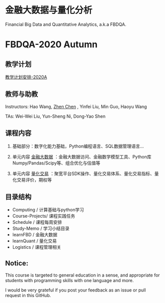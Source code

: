 # 金融大数据与量化分析 

Financial Big Data and Quantitative Analytics, a.k.a FBDQA.

# FBDQA-2020 Autumn  

## 教学计划

[教学计划安排-2020A](Schedule/FBDQA-Schedule-2020A.md)

## 教师与助教

Instructors: Hao Wang, [Zhen Chen](http://www.icenter.tsinghua.edu.cn/faculty/chenzhen/) , Yinfei Liu, Min Guo, Haoyu Wang

TAs: Wei-Wei Liu, Yun-Sheng Ni, Dong-Yao Shen

## 课程内容

1. 基础部分：数字化能力基础，Python编程语言、SQL数据管理语言... 

2. 单元内容 [金融大数据](learnFBD/金融大数据-教学内容-2020A.md) ：金融大数据访问、金融数学模型工具、Python库Numpy/Pandas/Scipy等、组合优化与估值等

3. 单元内容 [量化交易](learnQuant/量化交易-教学内容-2020A.md) ：聚宽平台SDK操作、量化交易体系、量化交易指标、量化交易评价，期权等

## 目录结构

- Computing / 计算基础与python学习
- Course-Projects/ 课程实践任务
- Schedule / 课程每周安排
- Study-Memo / 学习小结目录
- learnFBD /  金融大数据
- learnQuant / 量化交易
- Logistics  / 课程管理相关

## Notice:

This course is targeted to general education in a sense, and appropriate for students with programming skills with one language and more.

I would be very grateful if you post your feedback as an issue or pull request in this GitHub.

